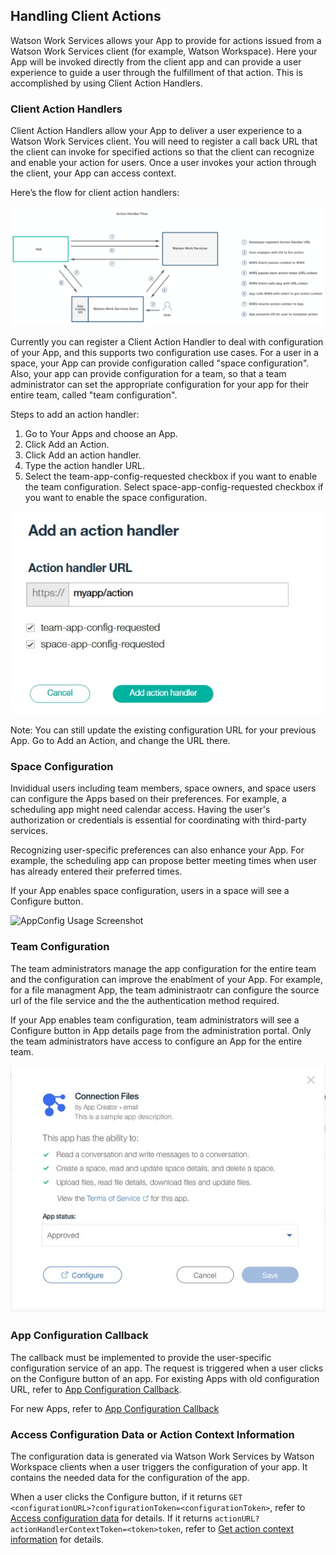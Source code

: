 ## Handling Client Actions

Watson Work Services allows your App to provide for actions issued from a Watson Work Services client (for example, Watson Workspace). Here your App will be invoked directly from the client app and can provide a user experience to guide a user through the fulfillment of that action. This is accomplished by using Client Action Handlers.

### Client Action Handlers

Client Action Handlers allow your App to deliver a user experience to a Watson Work Services 
client. You will need to register a call back URL that the client can invoke for specified actions 
so that the client can recognize and enable your action for users. Once a user invokes your 
action through the client, your App can access context. 

Here’s the flow for client action handlers:

![Client Action Handlers flow](../images/action_handler_flow.png)

Currently you can register a Client Action Handler to deal with configuration of your App, and 
this supports two configuration use cases. For a user in a space, your App can provide 
configuration called "space configuration". Also, your app can provide configuration for a 
team, so that a team administrator can set the appropriate configuration for your app for their 
entire team, called "team configuration". 

Steps to add an action handler:
1. Go to Your Apps and choose an App.
2. Click Add an Action. 
3. Click Add an action handler.
4. Type the action handler URL.
5. Select the team-app-config-requested checkbox if you want to enable the team configuration. Select space-app-config-requested checkbox if you want to enable the space configuration. 

![Action Handler Screenshot](../images/action_handler_dialog.jpg)

Note: You can still update the existing configuration URL for your previous App. Go to Add an Action, and change the URL there. 

### Space Configuration 

Invididual users including team members, space owners, and space users can configure the Apps based on their preferences. For example, a scheduling app might need calendar access. Having the user's authorization or credentials is essential for coordinating with third-party services.  

Recognizing user-specific preferences can also enhance your App. For example, the scheduling app can propose better meeting times when user has already entered their preferred times.

If your App enables space configuration, users in a space will see a Configure button.

![AppConfig Usage Screenshot](../images/ConfigUsage.jpg)

### Team Configuration 

The team administrators manage the app configuration for the entire team and the configuration can improve the enablment of your App. For example, for a file managment App, the team administraotr can configure the source url of the file service and the the authentication method required.

If your App enables team configuration, team administrators will see a Configure button in App details page from the administration portal. Only the team administrators have access to configure an App for the entire team.  

![AppConfig Usage Screenshot](../images/ConfigUsage_admin.jpg)

### App Configuration Callback

The callback must be implemented to provide the user-specific configuration service of an app. The request is triggered when a user clicks on the Configure button of an app. For existing Apps with old configuration URL, refer to [App Configuration Callback](../guides/V1_App_Configuration_Callback.md).

For new Apps, refer to [App Configuration Callback](../guides/App_action_Callback.md)

### Access Configuration Data or Action Context Information

The configuration data is generated via Watson Work Services by Watson Workspace clients when a user triggers the configuration of your app. It contains the needed data for the configuration of the app. 

When a user clicks the Configure button, if it returns `GET <configurationURL>?configurationToken=<configurationToken>`, refer to [Access configuration data](../guides/V1_Access_Configuration_Data.md) for details.  If it returns `actionURL?actionHandlerContextToken=<token>token`, refer to [Get action context information](../guides/get_action_context.md) for details.



